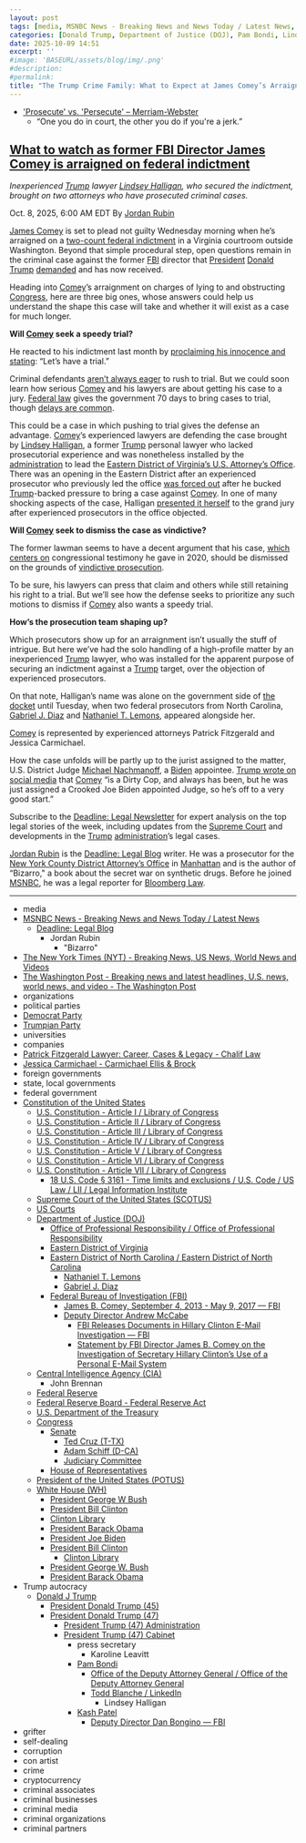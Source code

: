 ```yaml
---
layout: post
tags: [media, MSNBC News - Breaking News and News Today / Latest News, Deadline –  Legal Blog, Jordan Rubin, The New York Times (NYT) - Breaking News US News World News and Videos, The Washington Post - Breaking news and latest headlines U.S. news world news and video - The Washington Post, organizations, political parties, Democrat Party, Trumpian Party, universities, companies, Patrick Fitzgerald Lawyer –  Career Cases & Legacy - Chalif Law, Jessica Carmichael - Carmichael Ellis & Brock, foreign governments, state local governments, federal government, Constitution of the United States, U.S. Constitution - Article I / Library of Congress, U.S. Constitution - Article II / Library of Congress, U.S. Constitution - Article III / Library of Congress, U.S. Constitution - Article IV / Library of Congress, U.S. Constitution - Article V / Library of Congress, U.S. Constitution - Article VI / Library of Congress, U.S. Constitution - Article VII / Library of Congress, 18 U.S. Code § 3161 - Time limits and exclusions / U.S. Code / US Law / LII / Legal Information Institute, Supreme Court of the United States (SCOTUS), US Courts, Department of Justice (DOJ), Office of Professional Responsibility / Office of Professional Responsibility, Eastern District of Virginia, Eastern District of North Carolina / Eastern District of North Carolina, Nathaniel T. Lemons, Gabriel J. Diaz, Federal Bureau of Investigation (FBI), James B. Comey September 4 2013 - May 9 2017 — FBI, Deputy Director Andrew McCabe, FBI Releases Documents in Hillary Clinton E-Mail Investigation — FBI, Statement by FBI Director James B. Comey on the Investigation of Secretary Hillary Clinton’s Use of a Personal E-Mail System, Central Intelligence Agency (CIA), John Brennan, Federal Reserve, Federal Reserve Board - Federal Reserve Act, U.S. Department of the Treasury, Congress, Senate, Ted Cruz (T-TX), Adam Schiff (D-CA), Judiciary Committee, House of Representatives, President of the United States (POTUS), White House (WH), President George W Bush, President Bill Clinton, Clinton Library, President Barack Obama, President Joe Biden, President Bill Clinton, Clinton Library, President George W. Bush, President Barack Obama, Trump autocracy, Donald J Trump, President Donald Trump (45), President Donald Trump (47), President Trump (47) Administration, President Trump (47) Cabinet, press secretary, Karoline Leavitt, Pam Bondi, Office of the Deputy Attorney General / Office of the Deputy Attorney General, Todd Blanche / LinkedIn, Lindsey Halligan, Kash Patel, Deputy Director Dan Bongino — FBI, grifter, self-dealing, corruption, con artist, crime, cryptocurrency, criminal associates, criminal businesses, criminal media, criminal organizations, criminal partners]
categories: [Donald Trump, Department of Justice (DOJ), Pam Bondi, Lindsey Halligan, Federal Bureau of Investigation (FBI), Kash Patel, Dan Bongino, James Comey, weaponization]
date: 2025-10-09 14:51
excerpt: ''
#image: 'BASEURL/assets/blog/img/.png'
#description:
#permalink:
title: "The Trump Crime Family: What to Expect at James Comey’s Arraignment"
---
```


- ['Prosecute' vs. 'Persecute' – Merriam-Webster](https://www.merriam-webster.com/grammar/prosecuted-vs-persecuted-usage)
    - “One you do in court, the other you do if you're a jerk.”

## [What to watch as former FBI Director James Comey is arraigned on federal indictment](https://www.msnbc.com/deadline-white-house/deadline-legal-blog/james-comey-plea-arraignment-federal-indictment-rcna236198)

*Inexperienced [Trump](https://www.donaldjtrump.com/) lawyer [Lindsey Halligan](https://www.justice.gov/usao-edva/), who secured the indictment, brought on two attorneys who have prosecuted criminal cases.*

Oct. 8, 2025, 6:00 AM EDT
By [Jordan Rubin](https://www.msnbc.com/author/jordan-rubin-ncpn1301611)

[James Comey](https://www.msnbc.com/deadline-white-house/deadline-legal-blog/james-comey-trump-immunity-ask-jordan-rcna235454) is set to plead not guilty Wednesday morning when he’s arraigned on a [two-count federal indictment](https://www.msnbc.com/deadline-white-house/deadline-legal-blog/read-full-text-james-comey-indictment-pdf-rcna233818) in a Virginia courtroom outside Washington. Beyond that simple procedural step, open questions remain in the criminal case against the former [FBI](https://www.fbi.gov/) director that [President](https://www.whitehouse.gov/) [Donald Trump](https://www.donaldjtrump.com/) [demanded](https://www.nytimes.com/2025/09/28/us/politics/trump-comey-retribution-precedent.html) and has now received.

Heading into [Comey](https://www.fbi.gov/history/directors/james-b-comey/)’s arraignment on charges of lying to and obstructing [Congress](https://www.congress.gov/), here are three big ones, whose answers could help us understand the shape this case will take and whether it will exist as a case for much longer.

**Will [Comey](https://www.fbi.gov/history/directors/james-b-comey/) seek a speedy trial?**

He reacted to his indictment last month by [proclaiming his innocence and stating](https://www.msnbc.com/all-in/watch/james-comey-responds-after-trump-indictment-let-s-have-a-trial-248377925835): “Let’s have a trial.”

Criminal defendants [aren’t always eager](https://www.msnbc.com/deadline-white-house/deadline-legal-blog/trump-georgia-trial-delay-rcna179107) to rush to trial. But we could soon learn how serious [Comey](https://www.fbi.gov/history/directors/james-b-comey/) and his lawyers are about getting his case to a jury. [Federal law](https://www.law.cornell.edu/uscode/text/18/3161) gives the government 70 days to bring cases to trial, though [delays are common](https://www.msnbc.com/deadline-white-house/deadline-legal-blog/cannon-ryan-routh-trial-date-trump-rcna173600).

This could be a case in which pushing to trial gives the defense an advantage. [Comey](https://www.fbi.gov/history/directors/james-b-comey/)’s experienced lawyers are defending the case brought by [Lindsey Halligan](https://www.msnbc.com/opinion/msnbc-opinion/trump-lindsey-halligan-james-comey-indictment-rcna234122), a former [Trump](https://www.donaldjtrump.com/) personal lawyer who lacked prosecutorial experience and was nonetheless installed by the [administration](https://www.whitehouse.gov/administration/) to lead the [Eastern District of Virginia’s U.S. Attorney’s Office](https://www.justice.gov/usao-edva/). There was an opening in the Eastern District after an experienced prosecutor who previously led the office [was forced out](https://www.msnbc.com/rachel-maddow-show/maddowblog/trumps-justice-department-fires-wrong-prosecutor-wrong-reason-rcna235424) after he bucked [Trump](https://www.donaldjtrump.com/)-backed pressure to bring a case against [Comey](https://www.fbi.gov/history/directors/james-b-comey/). In one of many shocking aspects of the case, Halligan [presented it herself](https://www.msnbc.com/msnbc/news/trump-james-comey-indictment-us-attorney-lindsey-halligan-rcna233853) to the grand jury after experienced prosecutors in the office objected.

**Will [Comey](https://www.fbi.gov/history/directors/james-b-comey/) seek to dismiss the case as vindictive?**

The former lawman seems to have a decent argument that his case, [which centers on](https://www.nytimes.com/2025/09/25/us/politics/james-comey-indicted.html) congressional testimony he gave in 2020, should be dismissed on the grounds of [vindictive prosecution](https://www.msnbc.com/deadline-white-house/deadline-legal-blog/james-comey-charges-fbi-donald-trump-rcna233662).

To be sure, his lawyers can press that claim and others while still retaining his right to a trial. But we’ll see how the defense seeks to prioritize any such motions to dismiss if [Comey](https://www.fbi.gov/history/directors/james-b-comey/) also wants a speedy trial.

**How’s the prosecution team shaping up?**

Which prosecutors show up for an arraignment isn’t usually the stuff of intrigue. But here we’ve had the solo handling of a high-profile matter by an inexperienced [Trump](https://www.donaldjtrump.com/) lawyer, who was installed for the apparent purpose of securing an indictment against a [Trump](https://www.donaldjtrump.com/) target, over the objection of experienced prosecutors.

On that note, Halligan’s name was alone on the government side of [the docket](https://www.courtlistener.com/docket/71459121/united-states-v-comey/) until Tuesday, when two federal prosecutors from North Carolina, [Gabriel J. Diaz](https://storage.courtlistener.com/recap/gov.uscourts.vaed.582135/gov.uscourts.vaed.582135.18.0.pdf) and [Nathaniel T. Lemons](https://storage.courtlistener.com/recap/gov.uscourts.vaed.582135/gov.uscourts.vaed.582135.17.0.pdf), appeared alongside her.

[Comey](https://www.fbi.gov/history/directors/james-b-comey/) is represented by experienced attorneys Patrick Fitzgerald and Jessica Carmichael.

How the case unfolds will be partly up to the jurist assigned to the matter, U.S. District Judge [Michael Nachmanoff](https://www.washingtonpost.com/national-security/2025/10/07/nachmanoff-comey-judge-virginia/), a [Biden](https://bidenwhitehouse.archives.gov=) appointee. [Trump wrote on social media](https://truthsocial.com/@realDonaldTrump/posts/115270236987768479) that [Comey](https://www.fbi.gov/history/directors/james-b-comey/) “is a Dirty Cop, and always has been, but he was just assigned a Crooked Joe Biden appointed Judge, so he’s off to a very good start.”

Subscribe to the [Deadline: Legal Newsletter](https://link.msnbc.com/join/5ck/msnbc-deadlinelegal-signup-inline) for expert analysis on the top legal stories of the week, including updates from the [Supreme Court](https://www.supremecourt.gov/) and developments in the [Trump](https://www.donaldjtrump.com/) [administration](https://www.whitehouse.gov/administration/)’s legal cases.

[Jordan Rubin](https://www.msnbc.com/author/jordan-rubin-ncpn1301611) is the [Deadline: Legal Blog](https://www.msnbc.com/deadline-white-house) writer. He was a prosecutor for the [New York County District Attorney’s Office](https://manhattanda.org/) in [Manhattan](https://manhattanda.org/) and is the author of “Bizarro," a book about the secret war on synthetic drugs. Before he joined [MSNBC](https://www.msnbc.com/), he was a legal reporter for [Bloomberg Law](https://pro.bloomberglaw.com/).

----
- media
- [MSNBC News - Breaking News and News Today / Latest News](https://www.msnbc.com/)
    - [Deadline: Legal Blog](https://www.msnbc.com/deadline-white-house)
        - Jordan Rubin
            - "Bizarro"
- [The New York Times (NYT) - Breaking News, US News, World News and Videos](https://www.nytimes.com/)
- [The Washington Post - Breaking news and latest headlines, U.S. news, world news, and video - The Washington Post](https://www.washingtonpost.com/)
- organizations
- political parties
- [Democrat Party](https://www.democrats.org/)
- [Trumpian Party](https://www.gop.com/)
- universities
- companies
- [Patrick Fitzgerald Lawyer: Career, Cases & Legacy - Chalif Law](https://www.chaliflaw.com/patrick-fitzgerald-lawyer/)
- [Jessica Carmichael - Carmichael Ellis & Brock](https://carmichaellegal.com/attorneys/jessica-carmichael/)
- foreign governments
- state, local governments 
- federal government
- [Constitution of the United States](https://constitution.congress.gov/constitution/)
    - [U.S. Constitution - Article I / Library of Congress](https://constitution.congress.gov/constitution/article-1/)
    - [U.S. Constitution - Article II / Library of Congress](https://constitution.congress.gov/constitution/article-2/)
    - [U.S. Constitution - Article III / Library of Congress](https://constitution.congress.gov/constitution/article-3/)
    - [U.S. Constitution - Article IV / Library of Congress](https://constitution.congress.gov/constitution/article-4/)
    - [U.S. Constitution - Article V / Library of Congress](https://constitution.congress.gov/constitution/article-5/)
    - [U.S. Constitution - Article VI / Library of Congress](https://constitution.congress.gov/constitution/article-6/)
    - [U.S. Constitution - Article VII / Library of Congress](https://constitution.congress.gov/constitution/article-7/)
        - [18 U.S. Code § 3161 - Time limits and exclusions / U.S. Code / US Law / LII / Legal Information Institute](https://www.law.cornell.edu/uscode/text/18/3161)
    - [Supreme Court of the United States (SCOTUS)](https://www.supremecourt.gov/)
    - [US Courts](https://www.uscourts.gov/)
    - [Department of Justice (DOJ)](https://www.justice.gov/)
        - [Office of Professional Responsibility / Office of Professional Responsibility](https://www.justice.gov/opr)
        - [Eastern District of Virginia](https://www.justice.gov/usao-edva/)
        - [Eastern District of North Carolina / Eastern District of North Carolina](https://www.justice.gov/usao-ednc)
            - [Nathaniel T. Lemons](https://storage.courtlistener.com/recap/gov.uscourts.vaed.582135/gov.uscourts.vaed.582135.17.0.pdf)
            - [Gabriel J. Diaz](https://storage.courtlistener.com/recap/gov.uscourts.vaed.582135/gov.uscourts.vaed.582135.18.0.pdf)
        - [Federal Bureau of Investigation (FBI)](https://www.fbi.gov/)
            - [James B. Comey, September 4, 2013 - May 9, 2017 — FBI](https://www.fbi.gov/history/directors/james-b-comey)
            - [Deputy Director Andrew McCabe](https://www.fbi.gov/news/press-releases/andrew-mccabe-named-deputy-director-of-the-fbi)
                - [FBI Releases Documents in Hillary Clinton E-Mail Investigation — FBI](https://www.fbi.gov/news/press-releases/fbi-releases-documents-in-hillary-clinton-e-mail-investigation)
                - [Statement by FBI Director James B. Comey on the Investigation of Secretary Hillary Clinton’s Use of a Personal E-Mail System](https://www.fbi.gov/news/press-releases/statement-by-fbi-director-james-b-comey-on-the-investigation-of-secretary-hillary-clinton2019s-use-of-a-personal-e-mail-system)
    - [Central Intelligence Agency (CIA)](https://www.cia.gov/)
        - John Brennan
    - [Federal Reserve](https;//www.federalreserve.gov/)
    - [Federal Reserve Board - Federal Reserve Act](https://www.federalreserve.gov/aboutthefed/fract.htm)
    - [U.S. Department of the Treasury](https://home.treasury.gov/)
    - [Congress](https://www.congress.gov/)
        - [Senate](https://www.senate.gov/)
            - [Ted Cruz (T-TX)](https://www.cruz.senate.gov/)
            - [Adam Schiff (D-CA)](https://www.schiff.senate.gov/)
            - [Judiciary Committee](http://www.judiciary.senate.gov/)
        - [House of Representatives](https://www.house.gov/)
     - [President of the United States (POTUS)](https://www.whitehouse.gov/)
    - [White House (WH)](https://www.whitehouse.gov/)
        - [President George W Bush](https://georgewbush-whitehouse.archives.gov/)
        - [President Bill Clinton](https://clintonwhitehouse2.archives.gov/)
        - [Clinton Library](https://www.clintonlibrary.gov/)
        - [President Barack Obama](https://obamawhitehouse.archives.gov/)
        - [President Joe Biden](https://bidenwhitehouse.archives.gov)
        - [President Bill Clinton](https://clintonwhitehouse2.archives.gov/)
            - [Clinton Library](https://www.clintonlibrary.gov/)
        - [President George W. Bush](https://georgewbush-whitehouse.archives.gov/)
        - [President Barack Obama](https://obamawhitehouse.archives.gov/)
- Trump autocracy
    - [Donald J Trump](https://www.donaldjtrump.com/)
        - [President Donald Trump (45)](https://trumpwhitehouse.archives.gov/)
        - [President Donald Trump (47)](https://www.whitehouse.gov/administration/donald-j-trump/)
            - [President Trump (47) Administration](https://www.whitehouse.gov/administration/)
            - [President Trump (47) Cabinet](https://www.whitehouse.gov/administration/the-cabinet/)
                - press secretary
                    - Karoline Leavitt
                - [Pam Bondi](https://www.justice.gov/ag/staff-profile/meet-attorney-general)
                    - [Office of the Deputy Attorney General / Office of the Deputy Attorney General](https://www.justice.gov/dag)
                    - [Todd Blanche / LinkedIn](https://www.linkedin.com/in/toddblanche/)
                        - Lindsey Halligan
                - [Kash Patel](https://www.fbi.gov/about/leadership-and-structure/director-patel)
                    - [Deputy Director Dan Bongino — FBI](https://www.fbi.gov/about/leadership-and-structure/deputy-director-dan-bongino)
- grifter
- self-dealing
- corruption
- con artist
- crime
- cryptocurrency
- criminal associates
- criminal businesses
- criminal media
- criminal organizations
- criminal partners
